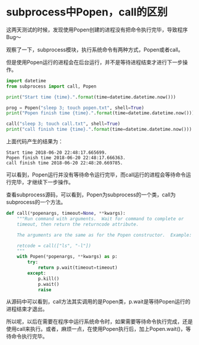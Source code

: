 # subprocess中Popen，call的区别

这两天测试的时候，发现使用Popen创建的进程没有把命令执行完毕，导致程序Bug～

观察了一下，subprocess模块，执行系统命令有两种方式，Popen或者call。


但是使用Popen运行的进程会在后台运行，并不是等待进程结束才进行下一步操作。

```python
import datetime
from subprocess import call, Popen

print("Start time {time}.".format(time=datetime.datetime.now()))

prog = Popen("sleep 3; touch popen.txt", shell=True)
print("Popen finish time {time}.".format(time=datetime.datetime.now()))

call("sleep 3; touch call.txt", shell=True)
print("call finish time {time}.".format(time=datetime.datetime.now()))
```

上面代码产生的结果为：

```shell
Start time 2018-06-20 22:48:17.665699.
Popen finish time 2018-06-20 22:48:17.666363.
call finish time 2018-06-20 22:48:20.669785.
```

可以看到，Popen运行并没有等待命令运行完毕，而call运行的进程会等待命令运行完毕，才继续下一步操作。

查看subprocess源码，可以看到，Popen为subprocess的一个类，call为subprocess的一个方法。

```python
def call(*popenargs, timeout=None, **kwargs):
    """Run command with arguments.  Wait for command to complete or
    timeout, then return the returncode attribute.

    The arguments are the same as for the Popen constructor.  Example:

    retcode = call(["ls", "-l"])
    """
    with Popen(*popenargs, **kwargs) as p:
        try:
            return p.wait(timeout=timeout)
        except:
            p.kill()
            p.wait()
            raise
```

从源码中可以看到，call方法其实调用的是Popen类，p.wait是等待Popen运行的进程结束才退出。

所以呢，以后在需要在程序中运行系统命令时，如果需要等待命令执行完成，还是使用call来执行。或者，麻烦一点，在使用Popen执行后，加上Popen.wait()，等待命令执行完毕。


